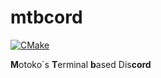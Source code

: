# mtbcord
[![CMake](https://github.com/MotokoKusanagii/mtbcord/actions/workflows/cmake.yml/badge.svg?branch=master)](https://github.com/MotokoKusanagii/mtbcord/actions/workflows/cmake.yml)

**M**otoko´s **T**erminal **b**ased Dis**cord**
